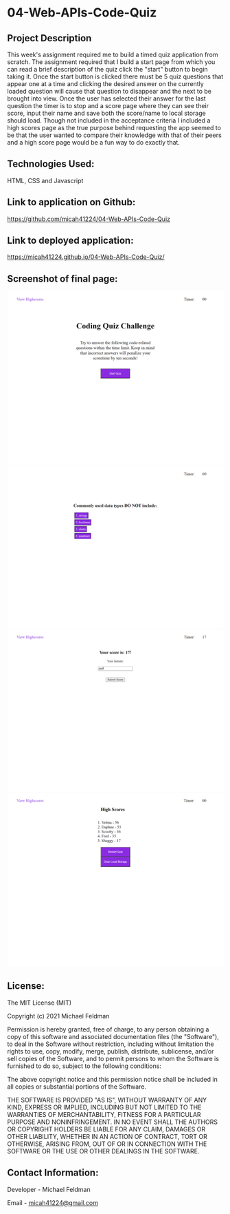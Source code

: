 # 04-Web-APIs-Code-Quiz

## Project Description

This week's assignment required me to build a timed quiz application from scratch. The assignment required that I build a start page from which you can read a brief description of the quiz click the "start" button to begin taking it. Once the start button is clicked there must be 5 quiz questions that appear one at a time and clicking the desired answer on the currently loaded question will cause that question to disappear and the next to be brought into view. Once the user has selected their answer for the last question the timer is to stop and a score page where they can see their score, input their name and save both the score/name to local storage should load. Though not included in the acceptance criteria I included a high scores page as the true purpose behind requesting the app seemed to be that the user wanted to compare their knowledge with that of their peers and a high score page would be a fun way to do exactly that.

## Technologies Used:

HTML, CSS and Javascript

## Link to application on Github:

https://github.com/micah41224/04-Web-APIs-Code-Quiz

## Link to deployed application:

https://micah41224.github.io/04-Web-APIs-Code-Quiz/

## Screenshot of final page:

![Completed Application Start Page](/assets/screenshots/micah41224.github.io_04-Web-APIs-Code-Quiz_start_page.png)
![Completed Application Question Page](/assets/screenshots/micah41224.github.io_04-Web-APIs-Code-Quiz_question_page.png)
![Completed Application Score Page](/assets/screenshots/micah41224.github.io_04-Web-APIs-Code-Quiz_score_page.png)
![Completed Application High Scores Page](/assets/screenshots/micah41224.github.io_04-Web-APIs-Code-Quiz_highscores_page.png)

## License:

The MIT License (MIT)

Copyright (c) 2021 Michael Feldman

Permission is hereby granted, free of charge, to any person obtaining a copy of this software and associated documentation files (the "Software"), to deal in the Software without restriction, including without limitation the rights to use, copy, modify, merge, publish, distribute, sublicense, and/or sell copies of the Software, and to permit persons to whom the Software is furnished to do so, subject to the following conditions:

The above copyright notice and this permission notice shall be included in all copies or substantial portions of the Software.

THE SOFTWARE IS PROVIDED "AS IS", WITHOUT WARRANTY OF ANY KIND, EXPRESS OR IMPLIED, INCLUDING BUT NOT LIMITED TO THE WARRANTIES OF MERCHANTABILITY, FITNESS FOR A PARTICULAR PURPOSE AND NONINFRINGEMENT. IN NO EVENT SHALL THE AUTHORS OR COPYRIGHT HOLDERS BE LIABLE FOR ANY CLAIM, DAMAGES OR OTHER LIABILITY, WHETHER IN AN ACTION OF CONTRACT, TORT OR OTHERWISE, ARISING FROM, OUT OF OR IN CONNECTION WITH THE SOFTWARE OR THE USE OR OTHER DEALINGS IN THE SOFTWARE.

## Contact Information:

Developer - Michael Feldman

Email - micah41224@gmail.com

